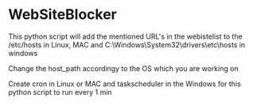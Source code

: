# WebSiteBlocker
This python script will add the mentioned URL's in the webistelist to the /etc/hosts in Linux, MAC and C:\Windows\System32\drivers\etc\hosts in windows

Change the host_path accordingy to the OS which you are working on

Create cron in Linux or MAC and taskscheduler in the Windows for this python script to run every 1 min
